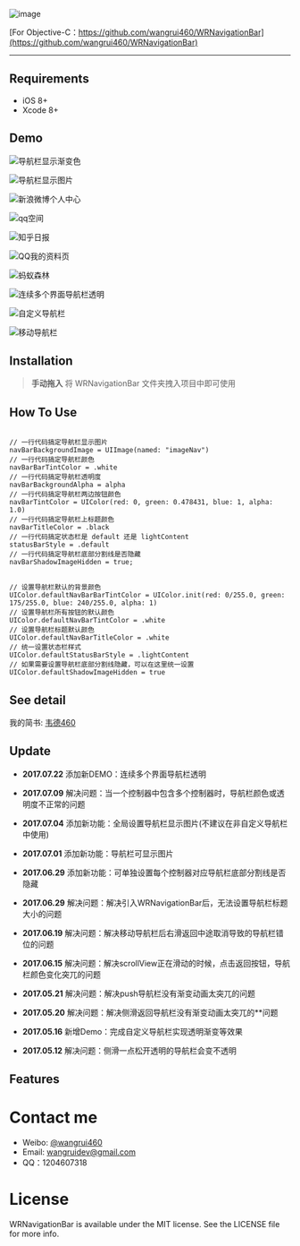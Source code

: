![image](https://github.com/wangrui460/WRNavigationBar/raw/master/screenshots/WRNavigationBar.png)

[For Objective-C：https://github.com/wangrui460/WRNavigationBar](https://github.com/wangrui460/WRNavigationBar)


------------------------------------------------------------

## Requirements
- iOS 8+
- Xcode 8+


## Demo 

![导航栏显示渐变色](https://github.com/wangrui460/WRNavigationBar_swift/raw/master/screenshots/导航栏显示渐变色.gif)

![导航栏显示图片](https://github.com/wangrui460/WRNavigationBar_swift/raw/master/screenshots/导航栏显示图片.gif)

![新浪微博个人中心](https://github.com/wangrui460/WRNavigationBar_swift/raw/master/screenshots/新浪微博个人中心.gif)

![qq空间](https://github.com/wangrui460/WRNavigationBar_swift/raw/master/screenshots/qq空间.gif)

![知乎日报](https://github.com/wangrui460/WRNavigationBar_swift/raw/master/screenshots/知乎日报.gif)

![QQ我的资料页](https://github.com/wangrui460/WRNavigationBar_swift/raw/master/screenshots/QQ我的资料页.gif)

![蚂蚁森林](https://github.com/wangrui460/WRNavigationBar_swift/raw/master/screenshots/蚂蚁森林.gif)

![连续多个界面导航栏透明](https://github.com/wangrui460/WRNavigationBar_swift/raw/master/screenshots/连续多个界面导航栏透明.gif)

![自定义导航栏](https://github.com/wangrui460/WRNavigationBar_swift/raw/master/screenshots/自定义导航栏.gif)

![移动导航栏](https://github.com/wangrui460/WRNavigationBar_swift/raw/master/screenshots/移动导航栏.gif)


## Installation 

> **手动拖入**
> 将 WRNavigationBar 文件夹拽入项目中即可使用

## How To Use

<pre><code>
// 一行代码搞定导航栏显示图片
navBarBackgroundImage = UIImage(named: "imageNav")
// 一行代码搞定导航栏颜色
navBarBarTintColor = .white
// 一行代码搞定导航栏透明度
navBarBackgroundAlpha = alpha
// 一行代码搞定导航栏两边按钮颜色
navBarTintColor = UIColor(red: 0, green: 0.478431, blue: 1, alpha: 1.0)
// 一行代码搞定导航栏上标题颜色
navBarTitleColor = .black
// 一行代码搞定状态栏是 default 还是 lightContent
statusBarStyle = .default
// 一行代码搞定导航栏底部分割线是否隐藏
navBarShadowImageHidden = true;
</code></pre>

<pre><code>
// 设置导航栏默认的背景颜色
UIColor.defaultNavBarBarTintColor = UIColor.init(red: 0/255.0, green: 175/255.0, blue: 240/255.0, alpha: 1)
// 设置导航栏所有按钮的默认颜色
UIColor.defaultNavBarTintColor = .white
// 设置导航栏标题默认颜色
UIColor.defaultNavBarTitleColor = .white
// 统一设置状态栏样式
UIColor.defaultStatusBarStyle = .lightContent
// 如果需要设置导航栏底部分割线隐藏，可以在这里统一设置
UIColor.defaultShadowImageHidden = true
</code></pre>


## See detail
我的简书: [韦德460](http://www.jianshu.com/p/7e92451ab0b2)


## Update
- **2017.07.22**
添加新DEMO：连续多个界面导航栏透明

- **2017.07.09**
解决问题：当一个控制器中包含多个控制器时，导航栏颜色或透明度不正常的问题

- **2017.07.04**
添加新功能：全局设置导航栏显示图片(不建议在非自定义导航栏中使用)

- **2017.07.01**
添加新功能：导航栏可显示图片

- **2017.06.29**
添加新功能：可单独设置每个控制器对应导航栏底部分割线是否隐藏

- **2017.06.29**
解决问题：解决引入WRNavigationBar后，无法设置导航栏标题大小的问题

- **2017.06.19**
解决问题：解决移动导航栏后右滑返回中途取消导致的导航栏错位的问题

- **2017.06.15** 
解决问题：解决scrollView正在滑动的时候，点击返回按钮，导航栏颜色变化突兀的问题

- **2017.05.21** 
解决问题：解决push导航栏没有渐变动画太突兀的问题

- **2017.05.20** 
解决问题：解决侧滑返回导航栏没有渐变动画太突兀的**问题

- **2017.05.16** 
新增Demo：完成自定义导航栏实现透明渐变等效果

- **2017.05.12** 
解决问题：侧滑一点松开透明的导航栏会变不透明

## Features


# Contact me
- Weibo: [@wangrui460](http://weibo.com/wangrui460)
- Email:  wangruidev@gmail.com
- QQ：1204607318

# License

WRNavigationBar is available under the MIT license. See the LICENSE file for more info.

